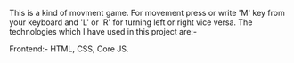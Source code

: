 This is a kind of movment game. For movement press or write 'M' key from your keyboard and 'L' or 'R' for turning left or right vice versa. 
The technologies which I have used in this project are:-

Frontend:- HTML, CSS, Core JS.
